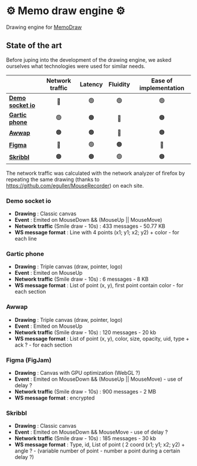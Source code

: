 # ⚙️ Memo draw engine ⚙️

Drawing engine for [MemoDraw](https://github.com/tylp/memo-draw)


## State of the art

Before juping into the development of the drawing engine, we asked ourselves what technologies were used for similar needs.

|                | Network traffic | Latency | Fluidity | Ease of implementation |
|----------------|:-----------------:|:---------:|:----------:|:------------------------:|
| **[Demo socket io](#demo-socket-io)**|  🔴             |     🟢    |    🟢      |                 🟢       |
| **[Gartic phone](#gartic-phone)**|    🟢             |    🟠     |      🔴    |         🟠               |
| **[Awwap](#awwap)**|         🟠        |   🟠        |     🔴     |        🟠                 |
| **[Figma](#figma)**|       🔴          |     🟢      |    🟠      |                   🔴     |
| **[Skribbl](#skribbl)**|       🟠          |     🟠     |  🟢        |               🟠         |

The network traffic was calculated with the network analyzer of firefox by repeating the same drawing (thanks to https://github.com/eguller/MouseRecorder) on each site.

### Demo socket io

- **Drawing** : Classic canvas
- **Event** : Emited on MouseDown && (MouseUp || MouseMove)
- **Network traffic** (Smile draw - 10s) : 433 messages - 50.77 KB
- **WS message format** : Line with 4 points (x1; y1; x2; y2) + color - for each line

### Gartic phone

- **Drawing** : Triple canvas (draw, pointer, logo)
- **Event** : Emited on MouseUp
- **Network traffic** (Smile draw - 10s) : 6 messages - 8 KB
- **WS message format** : List of point (x, y), first point contain color - for each section

### Awwap

- **Drawing** : Triple canvas (draw, pointer, logo)
- **Event** : Emited on MouseUp
- **Network traffic** (Smile draw - 10s) : 120 messages - 20 kb
- **WS message format** : List of point (x, y), color, size, opacity, uid, type + ack ? - for each section 


### Figma (FigJam)

- **Drawing** : Canvas with GPU optimization (WebGL ?)
- **Event** : Emited on MouseDown && (MouseUp || MouseMove) - use of delay ? 
- **Network traffic** (Smile draw - 10s) : 900 messages - 2 MB
- **WS message format** : encrypted

### Skribbl

- **Drawing** : Classic canvas 
- **Event** : Emited on MouseDown && MouseMove - use of delay ? 
- **Network traffic** (Smile draw - 10s) : 185 messages - 30 kb
- **WS message format** : Type, id, List of point ( 2 coord (x1; y1; x2; y2) + angle ? - (variable number of point - number a point during a certain delay ?) 


